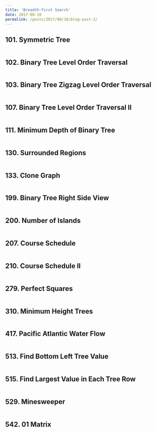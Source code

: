 ```yaml
---
title: 'Breadth-first Search'
date: 2017-08-10
permalink: /posts/2017/08/10/blog-post-2/
---
```


## 101. Symmetric Tree
<pre>
</pre>

## 102. Binary Tree Level Order Traversal
<pre>
</pre>

## 103. Binary Tree Zigzag Level Order Traversal
<pre>
</pre>

## 107. Binary Tree Level Order Traversal II
<pre>
</pre>

## 111. Minimum Depth of Binary Tree
<pre>
</pre>

## 130. Surrounded Regions
<pre>
</pre>

## 133. Clone Graph
<pre>
</pre>

## 199. Binary Tree Right Side View
<pre>
</pre>

## 200. Number of Islands
<pre>
</pre>

## 207. Course Schedule
<pre>
</pre>

## 210. Course Schedule II
<pre>
</pre>

## 279. Perfect Squares
<pre>
</pre>

## 310. Minimum Height Trees
<pre>
</pre>

## 417. Pacific Atlantic Water Flow
<pre>
</pre>

## 513. Find Bottom Left Tree Value
<pre>
</pre>

## 515. Find Largest Value in Each Tree Row
<pre>
</pre>

## 529. Minesweeper
<pre>
</pre>

## 542. 01 Matrix
<pre>
</pre>
